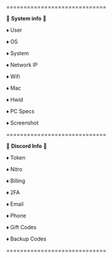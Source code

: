 =============================

💠 **System info** 💠 

♦ User

♦ OS

♦ System

♦ Network IP

♦ Wifi

♦ Mac

♦ Hwid

♦ PC Specs

♦ Screenshot

=============================

💠 **Discord Info** 💠

♦ Token

♦ Nitro

♦ Billing

♦ 2FA

♦ Email

♦ Phone

♦ Gift Codes

♦ Backup Codes

=============================
